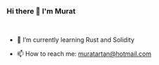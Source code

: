 ### Hi there 👋 I'm Murat

<br />

- 🌱 I’m currently learning Rust and Solidity



- 📫 How to reach me: muratartan@hotmail.com


